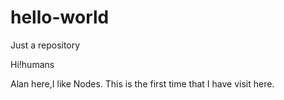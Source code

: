 # hello-world
Just a repository

Hi!humans

Alan here,I like Nodes.
This is the first time that I have visit here.

